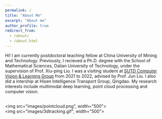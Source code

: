 ```yaml
---
permalink: /
title: "About Me"
excerpt: "About me"
author_profile: true
redirect_from: 
  - /about/
  - /about.html
---
```


Hi! I am currently postdoctoral teaching fellow at China University of Mining and Technology. 
Previously, I recieved a Ph.D. degree with the School of Mathematical Sciences, Dalian University of Technology, under the supervision of Prof. Xiu-ping Liu.
I was a visiting student at [SUTD Computer Vision & Learning Group](https://people.sutd.edu.sg/~jun_liu/) from 2021 to 2022, advised by Prof. Jun Liu. 
I also did a intership at Hisen Intelligence Transport Group, Qingdao. 
My research interests include multimodal deep learning, point cloud processing and computer vision.


<br/><img src="images/pointcloud.png", width="500">
<br/><img src="images/3dtracking.gif", width="500">

